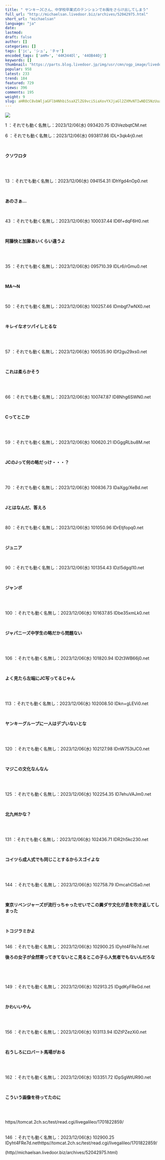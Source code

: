 ```yaml
---
title: " ヤンキーJCさん、中学校卒業式のテンションでお胸をさらけ出してしまう"
full_url: "http://michaelsan.livedoor.biz/archives/52042975.html"
short_url: "michaelsan"
language: "ja"
date: 
lastmod: 
draft: false
author: []
categories: []
tags: ['jc', 'シュ', 'チャ']
encoded_tags: ['amM=', '44K344Ol', '44OB44Oj']
keywords: []
thumbnail: "https://parts.blog.livedoor.jp/img/usr/cmn/ogp_image/livedoor.png"
popular: 958
latest: 233
trend: 184
featured: 729
views: 396
comments: 195
weight: 9
slug: aHR0cC8vbWljaGFlbHNhbi5saXZlZG9vci5iaXovYXJjaGl2ZXMvNTIwNDI5NzUuaHRtbA==
---
```


![](https://parts.blog.livedoor.jp/img/usr/cmn/ogp_image/livedoor.png)

<div><p>1 ：それでも動く名無し：2023/12/06(水) 093420.75 ID3VezbqtCM.net</p><p>6 ：それでも動く名無し：2023/12/06(水) 093817.86 IDL+3qk4rj0.net</p><br><b><p>クソワロタ </p><br></b><br><p>13 ：それでも動く名無し：2023/12/06(水) 094154.31 IDhYgd4nOp0.net</p><br><b><p>あのさぁ… </p></b><br><p>43 ：それでも動く名無し：2023/12/06(水) 100037.44 ID6f+dqF6H0.net</p><br><b><p>阿藤快と加藤あいくらい違うよ </p><br></b><br><p>35 ：それでも動く名無し：2023/12/06(水) 095710.39 IDLr6/rGmu0.net</p><br><b><p>MA〜N </p></b><br><p>50 ：それでも動く名無し：2023/12/06(水) 100257.46 IDmbgf7wNX0.net</p><br><b><p>キレイなオツパイしとるな </p><br></b><br><p>57 ：それでも動く名無し：2023/12/06(水) 100535.90 IDf2gu29xs0.net</p><br><b><p>これは柔らかそう<br></p><br></b><br><p>66 ：それでも動く名無し：2023/12/06(水) 100747.87 ID8Nhg6SWN0.net</p><br><b><p>Cってとこか <br></p><br></b><br><p>59 ：それでも動く名無し：2023/12/06(水) 100620.21 IDGggRLbu8M.net</p><br><b><p>JCのJって何の略だっけ・・・？ </p><br></b><br><p>70 ：それでも動く名無し：2023/12/06(水) 100836.73 IDaXgg/XeBd.net</p><br><b><p>Jとはなんだ、答えろ </p></b><br><p>80 ：それでも動く名無し：2023/12/06(水) 101050.96 IDrEtjfopq0.net</p><br><p><b>ジュニア </b></p><br><p>90 ：それでも動く名無し：2023/12/06(水) 101354.43 IDzl5dgql10.net</p><br><b><p>ジャンボ<br></p><br></b><br><p>100 ：それでも動く名無し：2023/12/06(水) 101637.85 IDbe35xmLk0.net</p><br><b><p>ジャパニーズ中学生の略だから問題ない </p><br></b><br><p>106 ：それでも動く名無し：2023/12/06(水) 101820.94 ID2t3WB66j0.net</p><br><b><p>よく見たら左端にJC写ってるじゃん</p><br></b><br><p>113 ：それでも動く名無し：2023/12/06(水) 102008.50 IDkn+gLEVi0.net</p><br><b><p>ヤンキーグループに一人はデブいないとな </p><br></b><br><p>120 ：それでも動く名無し：2023/12/06(水) 102127.98 IDnW753tJC0.net</p><br><b><p>マジこの文化なんなん</p><br></b><br><p>125 ：それでも動く名無し：2023/12/06(水) 102254.35 ID7ehuVAJm0.net</p><br><b><p>北九州かな？ <br></p><br></b><br><p>131 ：それでも動く名無し：2023/12/06(水) 102436.71 IDR2h5kc230.net</p><br><b><p>コイツら成人式でも同じことするからスゴイよな </p><br></b><br><p>144 ：それでも動く名無し：2023/12/06(水) 102758.79 IDmcahClSa0.net</p><br><p><b><p>東京リベンジャーズが流行っちゃったせいでこの糞ダサ文化が息を吹き返してしまった</p></b></p><p><b><p><br></p></b></p><b><p>トコジラミかよ<br></p></b><br>146 ：それでも動く名無し：2023/12/06(水) 102900.25 IDyht4FRe7d.net<br><p><b><p>後ろの女子が全然寄ってきてないとこ見るとこの子ら人気者でもないんだろな </p><br></b></p><br><p>149 ：それでも動く名無し：2023/12/06(水) 102913.25 IDgdKyFReGd.net</p><br><b><p>かわいいやん <br></p><br></b><br><p>156 ：それでも動く名無し：2023/12/06(水) 103113.94 IDZtPZezXi0.net</p><br><b><p>右うしろにロバート馬場がおる</p><br></b><br><p>162 ：それでも動く名無し：2023/12/06(水) 103351.72 IDpSgWtUR90.net</p><br><p><p><b>こういう画像を待ってたのに</b></p></p><p><p><b><br></b></p></p><br>https//tomcat.2ch.sc/test/read.cgi/livegalileo/1701822859/<br><br clear='all'> <p id='a6850dc6aefc0d5bbff2bea180d92d89'> </p> <p id='a6850dc6aefc0d5bbff2bea180d92d89'> </p> <p class='alistcloud-container-6795'></p> <p>146 ：それでも動く名無し：2023/12/06(水) 102900.25 IDyht4FRe7d.nethttps//tomcat.2ch.sc/test/read.cgi/livegalileo/1701822859/</p></div>

(http//michaelsan.livedoor.biz/archives/52042975.html)
